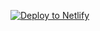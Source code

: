 [![Deploy to Netlify][pic]][command]

[command]: https://app.netlify.com/start/deploy?repository=https://github.com/talves/simplest-netlify-site
[pic]: https://www.netlify.com/img/deploy/button.svg
